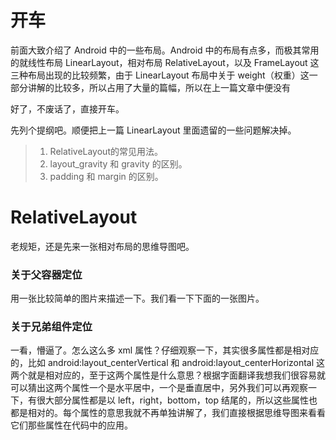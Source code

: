 # 开车
前面大致介绍了 Android 中的一些布局。Android 中的布局有点多，而极其常用的就线性布局 LinearLayout，相对布局 RelativeLayout，以及 FrameLayout 这三种布局出现的比较频繁，由于 LinearLayout 布局中关于 weight（权重）这一部分讲解的比较多，所以占用了大量的篇幅，所以在上一篇文章中便没有

好了，不废话了，直接开车。

先列个提纲吧。顺便把上一篇 LinearLayout 里面遗留的一些问题解决掉。

> 1. RelativeLayout的常见用法。
> 2. layout_gravity 和 gravity 的区别。
> 3. padding 和 margin 的区别。

# RelativeLayout

老规矩，还是先来一张相对布局的思维导图吧。

### 关于父容器定位
用一张比较简单的图片来描述一下。我们看一下下面的一张图片。



### 关于兄弟组件定位



一看，懵逼了。怎么这么多 xml 属性？仔细观察一下，其实很多属性都是相对应的，比如 android:layout_centerVertical 和 android:layout_centerHorizontal 这两个就是相对应的，至于这两个属性是什么意思？根据字面翻译我想我们很容易就可以猜出这两个属性一个是水平居中，一个是垂直居中，另外我们可以再观察一下，有很大部分属性都是以 left，right，bottom，top 结尾的，所以这些属性也都是相对的。每个属性的意思我就不再单独讲解了，我们直接根据思维导图来看看它们那些属性在代码中的应用。

